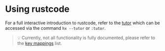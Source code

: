 # Using rustcode

For a full interactive introduction to rustcode, refer to the
[tutor](https://github.com/rustcode-editor/rustcode/blob/master/runtime/tutor) which
can be accessed via the command `hx --tutor` or `:tutor`.

> 💡 Currently, not all functionality is fully documented, please refer to the
> [key mappings](./keymap.md) list.

